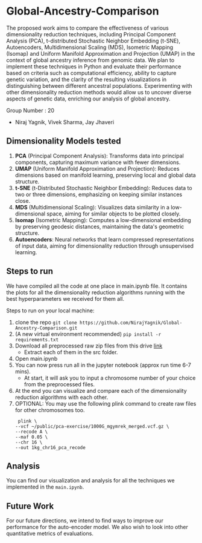 # Global-Ancestry-Comparison
The proposed work aims to compare the effectiveness of various dimensionality reduction techniques, including Principal Component Analysis (PCA), t-distributed Stochastic Neighbor Embedding (t-SNE), Autoencoders, Multidimensional Scaling (MDS), Isometric Mapping (Isomap) and Uniform Manifold Approximation and Projection (UMAP) in the context of global ancestry inference from genomic data. We plan to implement these techniques in Python and evaluate their performance based on criteria such as computational efficiency, ability to capture genetic variation, and the clarity of the resulting visualizations in distinguishing between different ancestral populations. Experimenting with other dimensionality reduction methods would allow us to uncover diverse aspects of genetic data, enriching our analysis of global ancestry.

Group Number : 20

- Niraj Yagnik, Vivek Sharma, Jay Jhaveri


## Dimensionality Models tested
1. **PCA** (Principal Component Analysis): Transforms data into principal components, capturing maximum variance with fewer dimensions.
2. **UMAP** (Uniform Manifold Approximation and Projection): Reduces dimensions based on manifold learning, preserving local and global data structure.
3. **t-SNE** (t-Distributed Stochastic Neighbor Embedding): Reduces data to two or three dimensions, emphasizing on keeping similar instances close.
4. **MDS** (Multidimensional Scaling): Visualizes data similarity in a low-dimensional space, aiming for similar objects to be plotted closely.
5. **Isomap** (Isometric Mapping): Computes a low-dimensional embedding by preserving geodesic distances, maintaining the data's geometric structure.
6. **Autoencoders**: Neural networks that learn compressed representations of input data, aiming for dimensionality reduction through unsupervised learning.


## Steps to run

We have compiled all the code at one place in main.ipynb file. It contains the plots for all the dimensionality reduction algorithms running with the best hyperparameters we received for them all.

Steps to run on your local machine:

1. clone the repo `git clone https://github.com/NirajYagnik/Global-Ancestry-Comparison.git`
2. (A new virtual environment recommended) `pip install -r requirements.txt`
3. Download all preprocessed raw zip files from this drive [link](https://drive.google.com/drive/folders/1x_wgb0GMv1P-MgQGI-pufjn-XgcSToi8?usp=sharing)
    - Extract each of them in the src folder.
4. Open main.ipynb
5. You can now press run all in the jupyter notebook (approx run time 6-7 mins).
    - At start, it will ask you to input a chromosome number of your choice from the preprocessed files.
6. At the end you can visualize and compare each of the dimensionality reduction algorithms with each other.
7. OPTIONAL: You may use the following plink command to create raw files for other chromosomes too.
    ```
     plink \
    --vcf ~/public/pca-exercise/1000G_mgymrek_merged.vcf.gz \
    --recode A \
    --maf 0.05 \
    --chr 16 \
    --out 1kg_chr16_pca_recode
    ```

## Analysis
You can find our visualization and analysis for all the techniques we implemented in the `main.ipynb`.


## Future Work
For our future directions, we intend to find ways to improve our performance for the auto-encoder model. We also wish to look into other quantitative metrics of evaluations.